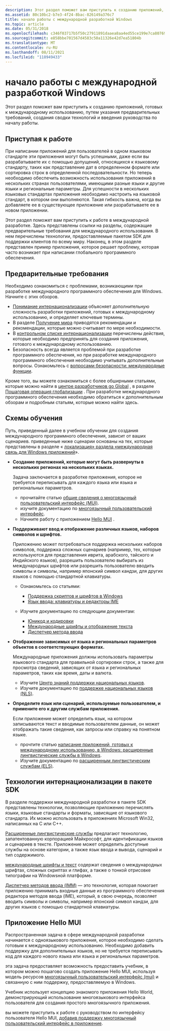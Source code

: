 ```yaml
---
description: Этот раздел поможет вам приступить к созданию приложений, готовых к международному использованию, путем указания предварительных требований, создания сводки технологий и введения руководства по началу работы.
ms.assetid: 80c10bc2-b7e3-4f24-8bac-826149a376c7
title: начало работы с международной разработкой Windows
ms.topic: article
ms.date: 05/31/2018
ms.openlocfilehash: c346f03717b5f50c27911891daaea8aa4ed55ce199e7ca807690d2f3185d8114
ms.sourcegitcommit: e858bbe701567d4583c50a11326e42d7ea51804b
ms.translationtype: MT
ms.contentlocale: ru-RU
ms.lasthandoff: 08/11/2021
ms.locfileid: "118949433"
---
```

# <a name="getting-started-with-international-windows-development"></a>начало работы с международной разработкой Windows

Этот раздел поможет вам приступить к созданию приложений, готовых к международному использованию, путем указания предварительных требований, создания сводки технологий и введения руководства по началу работы.

## <a name="getting-started"></a>Приступая к работе

При написании приложений для пользователей в одном языковом стандарте эти приложения могут быть успешными, даже если вы разрабатываете их с помощью допущений, относящихся к языковому стандарту, таких как представление дат в определенном формате или сортировка строк в определенной последовательности. Но теперь необходимо обеспечить возможность использования приложений в нескольких странах пользователями, имеющими разные языки и другие языки и региональные параметры. Для успешности в нескольких языковых стандартах приложения необходимо настроить на языковой стандарт, в котором они выполняются. Такая гибкость важна, когда вы добавляете ее в существующее приложение или разрабатываете ее в новом приложении.

Этот раздел поможет вам приступить к работе в международной разработке. Здесь представлены ссылки на разделы, содержащие предварительные требования для международного использования. В нем перечислены технологии, предоставляемые пакетом SDK для поддержки клиентов по всему миру. Наконец, в этом разделе представлен пример приложения, которое решает проблему, которая часто возникает при написании глобального программного обеспечения.

## <a name="prerequisites"></a>Предварительные требования

Необходимо ознакомиться с проблемами, возникающими при разработке международного программного обеспечения для Windows. Начните с этих обзоров.

-   [Понимание интернационализации](understanding-internationalization.md) объясняет дополнительную сложность разработки приложений, готовых к международному использованию, и определяет ключевые термины.
-   В разделе [Получение мира](https://msdn.microsoft.com/goglobal/bb895995.aspx) приводятся рекомендации и рекомендации, которые можно считывает по мере необходимости.
-   В [контрольном списке интернационализации](internationalization-checklist.md) перечислены действия, которые необходимо предпринять для создания приложения, готового к международному использованию.
-   Безопасность всегда является проблемой при разработке программного обеспечения, но при разработке международного программного обеспечения необходимо учитывать дополнительные вопросы. Ознакомьтесь с [вопросами безопасности: международные функции](security-considerations--international-features.md).

Кроме того, вы можете ознакомиться с более обширными статьями, которые можно найти в [центре разработчиков go Global](https://msdn.microsoft.com/globalization/mt613165) , в разделе [Пошаговая операция глобализации](https://msdn.microsoft.com/globalization/mt642951) . При разработке международного программного обеспечения необходимо обратиться к дополнительным обзорам и подробным статьям, которые можно найти здесь.

## <a name="learning-paths"></a>Схемы обучения

Путь, приведенный далее в учебном обучении для создания международного программного обеспечения, зависит от ваших сценариев. приведенные ниже сценарии основаны на тех, которые представлены в разделе « [локализация» раздела «международная связь для Windows приложений](international-support.md)».

-   **Создание приложений, которые могут быть развернуты в нескольких регионах на нескольких языках.**

    Задача заключается в разработке приложения, которое не требуется переписывать для каждого языка или языка и региональных параметров.

    -   прочитайте статью [общие сведения о многоязычный пользовательский интерфейс (MUI)](./about-multilingual-user-interface.md).
    -   изучите документацию по [многоязычный пользовательский интерфейс](multilingual-user-interface.md).
    -   Начните работу с приложением [Hello MUI](#the-hello-mui-application) .

-   **Поддерживают ввод и отображение различных языков, наборов символов и шрифтов.**

    Приложению может потребоваться поддержка нескольких наборов символов, поддержка сложных сценариев (например, тех, которые используются для представления иврита, арабского, тайского и Индийского языков), разрешить пользователю выбирать из международных шрифтов или разрешить пользователю вводить символы и символы, например японский символ кандзи, для других языков с помощью стандартной клавиатуры.

    -   Ознакомьтесь со статьями:

        -   [Поддержка скриптов и шрифтов в Windows](https://msdn.microsoft.com/globalization/mt791278)
        -   [Язык ввода: клавиатуры и редакторы IME](https://msdn.microsoft.com/globalization/mt662332)

    -   Изучите документацию по следующим документам:

        -   [Юникод и кодировки](unicode-and-character-sets.md)
        -   [Международные шрифты и отображение текста](international-fonts-and-text-display.md)
        -   [Диспетчер метода ввода](input-method-manager.md)

-   **Отображение зависимых от языка и региональных параметров объектов в соответствующих форматах.**

    Международные приложения должны использовать параметры языкового стандарта для правильной сортировки строк, а также для просмотра сведений, зависящих от языка и региональных параметров, таких как время, даты и валюта.

    -   Изучите [Центр знаний поддержки национальных языков](./national-language-support-reference.md).
    -   Изучите документацию по [поддержке национальных языков (NLS)](national-language-support.md).

-   **Определите язык или сценарий, используемые пользователем, и примените его к другим службам приложения.**

    Если приложение может определить язык, на котором записываются текст и вводимые пользователем данные, он может отображать такие сведения, как запросы или справку на понятном языке.

    -   прочтите статью [написание приложений, готовых к международному использованию, в Windows: расширенные лингвистические службы в Windows](./using-extended-linguistic-services.md).
    -   Изучите документацию по [расширенным лингвистическим службам (ELS)](extended-linguistic-services.md).

## <a name="internationalization-technologies-in-the-sdk"></a>Технологии интернационализации в пакете SDK

В разделе поддержки международной разработки в пакете SDK представлены технологии, позволяющие приложению перечислять языки, языковые стандарты и форматы, зависящие от языкового стандарта. Их можно использовать в приложениях Microsoft Win32, написанных на C или C++.

[Расширенные лингвистические службы](extended-linguistic-services.md) предлагают технологию, запатентованную корпорацией Майкрософт, для идентификации языков и сценариев в тексте. Приложение может определить доступные службы на основе категории, а также язык ввода и вывода, сценарий и тип содержимого.

[международные шрифты и текст](international-fonts-and-text-display.md) содержат сведения о международных шрифтах, сложных скриптах и глифах, а также о тонкой отрисовке типографии на Windowsной платформе.

[Диспетчер методов ввода (IMM)](input-method-manager.md) — это технология, которая помогает приложению принимать входные данные из программного обеспечения редактора методов ввода (IME), который, в свою очередь, позволяет вводить символы и символы, например японский символ кандзи, для других языков с помощью стандартной клавиатуры.

## <a name="the-hello-mui-application"></a>Приложение Hello MUI

Распространенная задача в сфере международной разработки начинается с одноязыкового приложения, которое необходимо сделать готовым к международному использованию. Необходимо добавить поддержку для дополнительных языков, но не требуется переписывать код для каждого нового языка или языка и региональных параметров.

эта задача предоставляет возможность предоставить учебник, в котором можно пошагово создать приложение Hello MUI, используя модель ресурсов [многоязычный пользовательский интерфейс (mui)](multilingual-user-interface.md) и связанную с ним поддержку, предоставляемую в Windows.

Учебник использует концепцию знакомого приложения Hello World, демонстрирующий использование многоязыкового интерфейса пользователя для создания простого многоязычного приложения.

вы можете приступить к работе с руководством по интерфейсу пользователя Hello MUI, [добавив поддержку многоязычный пользовательский интерфейс в приложение](creating-a-multilingual-user-interface-application.md).

 

 
